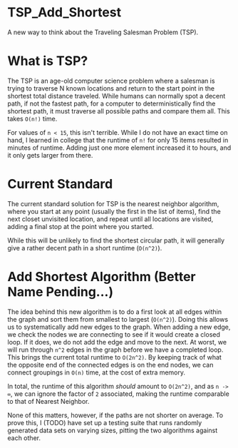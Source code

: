 # TSP_Add_Shortest
A new way to think about the Traveling Salesman Problem (TSP).

# What is TSP?
The TSP is an age-old computer science problem where a salesman is trying to traverse N
known locations and return to the start point in the shortest total distance traveled.
While humans can normally spot a decent path, if not the fastest path, for a computer
to deterministically find the shortest path, it must traverse all possible paths and
compare them all. This takes `O(n!)` time.

For values of `n < 15`, this isn't terrible. While I do not have an exact time on hand,
I learned in college that the runtime of `n!` for only 15 items resulted in minutes of
runtime. Adding just one more element increased it to hours, and it only gets larger
from there.

# Current Standard
The current standard solution for TSP is the nearest neighbor algorithm, where you
start at any point (usually the first in the list of items), find the next closet
unvisited location, and repeat until all locations are visited, adding a final stop
at the point where you started.

While this will be unlikely to find the shortest circular path, it will generally give
a rather decent path in a short runtime (`O(n^2)`).

# Add Shortest Algorithm (Better Name Pending...)
The idea behind this new algorithm is to do a first look at all edges within the
graph and sort them from smallest to largest (`O(n^2)`). Doing this allows us to
systematically add new edges to the graph. When adding a new edge, we check the nodes
we are connecting to see if it would create a closed loop. If it does, we do not add
the edge and move to the next. At worst, we will run through `n^2` edges in the graph
before we have a completed loop. This brings the current total runtime to `O(2n^2)`.
By keeping track of what the opposite end of the connected edges is on the end nodes,
we can connect groupings in `O(n)` time, at the cost of extra memory.

In total, the runtime of this algorithm _should_ amount to `O(2n^2)`, and as `n -> ∞`,
we can ignore the factor of `2` associated, making the runtime comparable to that of
Nearest Neighbor.

None of this matters, however, if the paths are not shorter on average. To prove this,
I (TODO) have set up a testing suite that runs randomly generated data sets on varying
sizes, pitting the two algorithms against each other.
